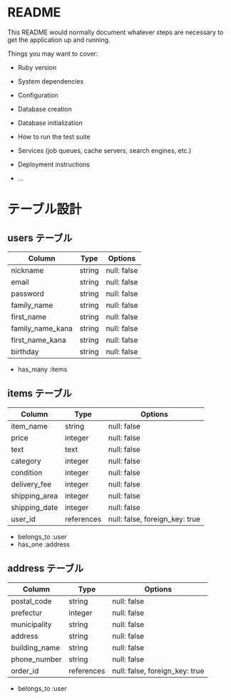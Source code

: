 # README

This README would normally document whatever steps are necessary to get the
application up and running.

Things you may want to cover:

* Ruby version

* System dependencies

* Configuration

* Database creation

* Database initialization

* How to run the test suite

* Services (job queues, cache servers, search engines, etc.)

* Deployment instructions

* ...

# テーブル設計

## users テーブル
| Column           | Type   | Options     |
| ---------------- | ------ | ----------- |
| nickname         | string | null: false |
| email            | string | null: false |
| password         | string | null: false |
| family_name      | string | null: false |
| first_name       | string | null: false |
| family_name_kana | string | null: false |
| first_name_kana  | string | null: false |
| birthday         | string | null: false |

- has_many :items

## items テーブル
| Column           | Type       | Options                        |
| ---------------- | ---------- | ------------------------------ |
| item_name        | string     | null: false                    |
| price            | integer    | null: false                    |
| text             | text       | null: false                    |
| category         | integer    | null: false                    |
| condition        | integer    | null: false                    |
| delivery_fee     | integer    | null: false                    |
| shipping_area    | integer    | null: false                    |
| shipping_date    | integer    | null: false                    |
| user_id          | references | null: false, foreign_key: true |

- belongs_to :user
- has_one :address

## address テーブル
| Column          | Type       | Options                        |
| --------------- | ---------- | ------------------------------ |
| postal_code     | string     | null: false                    |
| prefectur       | integer    | null: false                    | 
| municipality    | string     | null: false                    |
| address         | string     | null: false                    |
| building_name   | string     | null: false                    |
| phone_number    | string     | null: false                    |
| order_id        | references | null: false, foreign_key: true |

- belongs_to :user